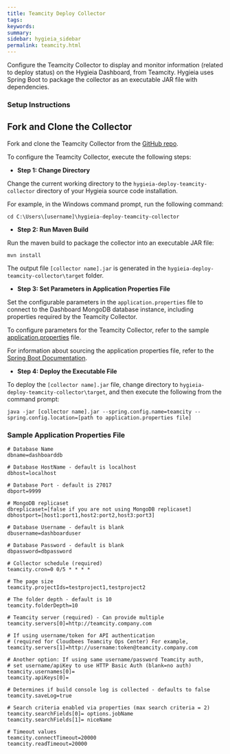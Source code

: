 ```yaml
---
title: Teamcity Deploy Collector
tags:
keywords:
summary:
sidebar: hygieia_sidebar
permalink: teamcity.html
---
```

Configure the Teamcity Collector to display and monitor information (related to deploy status) on the Hygieia Dashboard, from Teamcity. Hygieia uses Spring Boot to package the collector as an executable JAR file with dependencies.

### Setup Instructions

## Fork and Clone the Collector 

Fork and clone the Teamcity Collector from the [GitHub repo](https://github.com/tw-hygieia/hygieia-deploy-teamcity-collector). 

To configure the Teamcity Collector, execute the following steps:


*   **Step 1: Change Directory**

Change the current working directory to the `hygieia-deploy-teamcity-collector` directory of your Hygieia source code installation.

For example, in the Windows command prompt, run the following command:

```
cd C:\Users\[username]\hygieia-deploy-teamcity-collector
```

*   **Step 2: Run Maven Build**

Run the maven build to package the collector into an executable JAR file:

``` 
mvn install
```

The output file `[collector name].jar` is generated in the `hygieia-deploy-teamcity-collector\target` folder.

*   **Step 3: Set Parameters in Application Properties File**

Set the configurable parameters in the `application.properties` file to connect to the Dashboard MongoDB database instance, including properties required by the Teamcity Collector.

To configure parameters for the Teamcity Collector, refer to the sample [application.properties](#sample-application-properties-file) file.

For information about sourcing the application properties file, refer to the [Spring Boot Documentation](http://docs.spring.io/spring-boot/docs/current-SNAPSHOT/reference/htmlsingle/#boot-features-external-config-application-property-files).

*   **Step 4: Deploy the Executable File**

To deploy the `[collector name].jar` file, change directory to `hygieia-deploy-teamcity-collector\target`, and then execute the following from the command prompt:

```
java -jar [collector name].jar --spring.config.name=teamcity --spring.config.location=[path to application.properties file]
```

### Sample Application Properties File

```properties
# Database Name
dbname=dashboarddb

# Database HostName - default is localhost
dbhost=localhost

# Database Port - default is 27017
dbport=9999

# MongoDB replicaset
dbreplicaset=[false if you are not using MongoDB replicaset]
dbhostport=[host1:port1,host2:port2,host3:port3]

# Database Username - default is blank
dbusername=dashboarduser

# Database Password - default is blank
dbpassword=dbpassword

# Collector schedule (required)
teamcity.cron=0 0/5 * * * *

# The page size
teamcity.projectIds=testproject1,testproject2

# The folder depth - default is 10
teamcity.folderDepth=10

# Teamcity server (required) - Can provide multiple
teamcity.servers[0]=http://teamcity.company.com

# If using username/token for API authentication
# (required for Cloudbees Teamcity Ops Center) For example,
teamcity.servers[1]=http://username:token@teamcity.company.com

# Another option: If using same username/password Teamcity auth,
# set username/apiKey to use HTTP Basic Auth (blank=no auth)
teamcity.usernames[0]=
teamcity.apiKeys[0]=

# Determines if build console log is collected - defaults to false
teamcity.saveLog=true
		
# Search criteria enabled via properties (max search criteria = 2) 
teamcity.searchFields[0]= options.jobName
teamcity.searchFields[1]= niceName 

# Timeout values
teamcity.connectTimeout=20000
teamcity.readTimeout=20000
```
